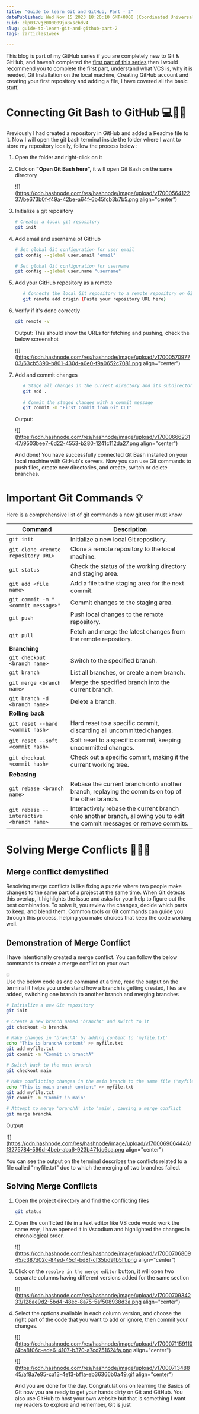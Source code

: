 ```yaml
---
title: "Guide to learn Git and GitHub, Part - 2"
datePublished: Wed Nov 15 2023 18:20:10 GMT+0000 (Coordinated Universal Time)
cuid: clp037vgz000009ju8xscbdv4
slug: guide-to-learn-git-and-github-part-2
tags: 2articles1week

---
```


This blog is part of my GitHub series if you are completely new to Git & GitHub, and haven't completed the [first part of this series](https://karanrao.hashnode.dev/guide-to-learn-git-and-github-part-1) then I would recommend you to complete the first part, understand what VCS is, why it is needed, Git Installation on the local machine, Creating GitHub account and creating your first repository and adding a file, I have covered all the basic stuff.

# Connecting Git Bash to GitHub 💻🔗🌐

Previously I had created a repository in GitHub and added a Readme file to it. Now I will open the git bash terminal inside the folder where I want to store my repository locally, follow the process below :

1. Open the folder and right-click on it
    
2. Click on **"Open Git Bash here",** it will open Git Bash on the same directory
    
    ![](https://cdn.hashnode.com/res/hashnode/image/upload/v1700056412237/be673b0f-f49a-42be-a64f-6b45fcb3b7b5.png align="center")
    
3. Initialize a git repository
    
    ```bash
    # Creates a local git repository
    git init
    ```
    
4. Add email and username of GitHub
    
    ```bash
    # Set global Git configuration for user email
    git config --global user.email "email"
    
    # Set global Git configuration for username
    git config --global user.name "username"
    ```
    
5. Add your GitHub repository as a remote
    
    ```bash
       # Connects the local Git repository to a remote repository on GitHub.
       git remote add origin (Paste your repository URL here)
    ```
    
6. Verify if it's done correctly
    
    ```bash
    git remote -v
    ```
    
    Output: This should show the URLs for fetching and pushing, check the below screenshot
    
    ![](https://cdn.hashnode.com/res/hashnode/image/upload/v1700057097703/63cb5390-b801-430d-a0e0-f9a0652c7081.png align="center")
    
7. Add and commit changes
    
    ```bash
       # Stage all changes in the current directory and its subdirectories
       git add .
       
       # Commit the staged changes with a commit message
       git commit -m "First Commit from Git CLI"
    ```
    
    Output:
    
    ![](https://cdn.hashnode.com/res/hashnode/image/upload/v1700066623147/9503bee7-6d22-4553-b280-1241c112da27.png align="center")
    
    And done! You have successfully connected Git Bash installed on your local machine with GitHub's servers. Now you can use Git commands to push files, create new directories, and create, switch or delete branches.
    

# Important Git Commands 💡

Here is a comprehensive list of git commands a new git user must know

| Command | Description |
| --- | --- |
| `git init` | Initialize a new local Git repository. |
| `git clone <remote repository URL>` | Clone a remote repository to the local machine. |
| `git status` | Check the status of the working directory and staging area. |
| `git add <file name>` | Add a file to the staging area for the next commit. |
| `git commit -m "<commit message>"` | Commit changes to the staging area. |
| `git push` | Push local changes to the remote repository. |
| `git pull` | Fetch and merge the latest changes from the remote repository. |
| **Branching** |  |
| `git checkout <branch name>` | Switch to the specified branch. |
| `git branch` | List all branches, or create a new branch. |
| `git merge <branch name>` | Merge the specified branch into the current branch. |
| `git branch -d <branch name>` | Delete a branch. |
| **Rolling back** |  |
| `git reset --hard <commit hash>` | Hard reset to a specific commit, discarding all uncommitted changes. |
| `git reset --soft <commit hash>` | Soft reset to a specific commit, keeping uncommitted changes. |
| `git checkout <commit hash>` | Check out a specific commit, making it the current working tree. |
| **Rebasing** |  |
| `git rebase <branch name>` | Rebase the current branch onto another branch, replaying the commits on top of the other branch. |
| `git rebase --interactive <branch name>` | Interactively rebase the current branch onto another branch, allowing you to edit the commit messages or remove commits. |

# Solving Merge Conflicts 🤜💥🤛

## Merge conflict demystified

Resolving merge conflicts is like fixing a puzzle where two people make changes to the same part of a project at the same time. When Git detects this overlap, it highlights the issue and asks for your help to figure out the best combination. To solve it, you review the changes, decide which parts to keep, and blend them. Common tools or Git commands can guide you through this process, helping you make choices that keep the code working well.

## Demonstration of Merge Conflict

I have intentionally created a merge conflict. You can follow the below commands to create a merge conflict on your own

<div data-node-type="callout">
<div data-node-type="callout-emoji">💡</div>
<div data-node-type="callout-text">Use the below code as one command at a time, read the output on the terminal it helps you understand how a branch is getting created, files are added, switching one branch to another branch and merging branches</div>
</div>

```bash
# Initialize a new Git repository
git init

# Create a new branch named 'branchA' and switch to it
git checkout -b branchA

# Make changes in 'branchA' by adding content to 'myfile.txt'
echo "This is branchA content" >> myfile.txt
git add myfile.txt
git commit -m "Commit in branchA"

# Switch back to the main branch
git checkout main

# Make conflicting changes in the main branch to the same file ('myfile.txt')
echo "This is main branch content" >> myfile.txt
git add myfile.txt
git commit -m "Commit in main"

# Attempt to merge 'branchA' into 'main', causing a merge conflict
git merge branchA
```

Output

![](https://cdn.hashnode.com/res/hashnode/image/upload/v1700069064446/f3275784-596d-4beb-aba6-923b471dc6ca.png align="center")

You can see the output on the terminal describes the conflicts related to a file called "myfile.txt" due to which the merging of two branches failed.

## Solving Merge Conflicts

1. Open the project directory and find the conflicting files
    
    ```bash
    git status
    ```
    
2. Open the conflicted file in a text editor like VS code would work the same way, I have opened it in Vscodium and highlighted the changes in chronological order.
    
    ![](https://cdn.hashnode.com/res/hashnode/image/upload/v1700070680945/c387d02c-84ed-45c1-bd8f-cf35bd91b5f1.png align="center")
    
3. Click on the `resolve in the merge editor` button, it will open two separate columns having different versions added for the same section
    
    ![](https://cdn.hashnode.com/res/hashnode/image/upload/v1700070934233/128ae9d2-5bd4-48ec-8a75-5af508938d3a.png align="center")
    
4. Select the options available in each column version, and choose the right part of the code that you want to add or ignore, then commit your changes.
    
    ![](https://cdn.hashnode.com/res/hashnode/image/upload/v1700071159110/4ba8f06c-ede6-4107-b370-a7cd751624fa.png align="center")
    
    ![](https://cdn.hashnode.com/res/hashnode/image/upload/v1700071348845/af8a7e95-ca13-4e13-bf1a-eb36366b0a49.gif align="center")
    
    And you are done for the day. Congratulations on learning the Basics of Git now you are ready to get your hands dirty on Git and GitHub. You also use GitHub to host your own website but that is something I want my readers to explore and remember, Git is just